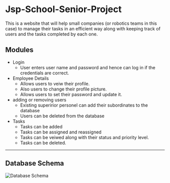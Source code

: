 # Jsp-School-Senior-Project
This is a website that will help small companies (or robotics teams in this case) to manage their tasks in an efficient way along with keeping track of users and the tasks completed by each one. 
## Modules ##

* Login
  * User enters user name and password and hence can log in if the credentials are correct.
* Employee Details
  * Allows users to veiw their profile.
  * Also users to change their profile picture.
  * Allows users to set their password and update it.
* adding or removing users
	* Existing superirior personel can add their subordinates to the database
	* Users can be deleted from the database
* Tasks
	* Tasks can be added
	* Tasks can be assigned and reassigned
	* Tasks can be veiwed along with their status and priority level.
	* Tasks can be deleted.

- - - -

## Database Schema ##

![Database Schema](https://image.ibb.co/cbcR57/xd.png "Database Schema")
